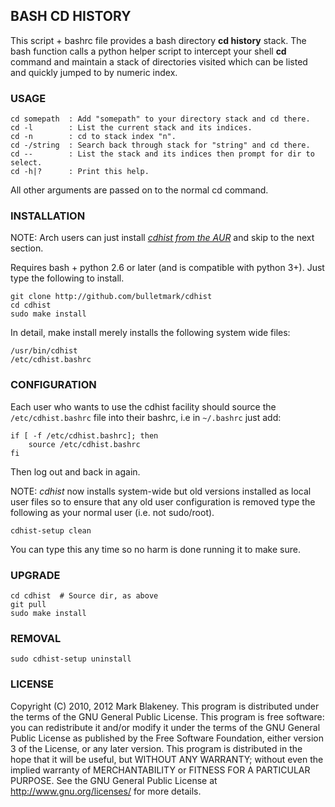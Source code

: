 ## BASH CD HISTORY

This script + bashrc file provides a bash directory **cd history** stack.
The bash function calls a python helper script to intercept your shell
**cd** command and maintain a stack of directories visited which can be
listed and quickly jumped to by numeric index.

### USAGE

    cd somepath  : Add "somepath" to your directory stack and cd there.
    cd -l        : List the current stack and its indices.
    cd -n        : cd to stack index "n".
    cd -/string  : Search back through stack for "string" and cd there.
    cd --        : List the stack and its indices then prompt for dir to select.
    cd -h|?      : Print this help.

All other arguments are passed on to the normal cd command.

### INSTALLATION

NOTE: Arch users can just install
[_cdhist from the AUR_](https://aur.archlinux.org/packages/cdhist/) and
skip to the next section.

Requires bash + python 2.6 or later (and is compatible with python 3+).
Just type the following to install.

    git clone http://github.com/bulletmark/cdhist
    cd cdhist
    sudo make install

In detail, make install merely installs the following system wide files:

    /usr/bin/cdhist
    /etc/cdhist.bashrc

### CONFIGURATION

Each user who wants to use the cdhist facility should source the
`/etc/cdhist.bashrc` file into their bashrc, i.e in `~/.bashrc`
just add:

    if [ -f /etc/cdhist.bashrc]; then
        source /etc/cdhist.bashrc
    fi

Then log out and back in again.

NOTE: _cdhist_ now installs system-wide but old versions installed
as local user files so to ensure that any old user configuration is
removed type the following as your normal user (i.e. not sudo/root).

    cdhist-setup clean

You can type this any time so no harm is done running it to make sure.

### UPGRADE

    cd cdhist  # Source dir, as above
    git pull
    sudo make install

### REMOVAL

    sudo cdhist-setup uninstall

### LICENSE

Copyright (C) 2010, 2012 Mark Blakeney. This program is distributed under the
terms of the GNU General Public License.
This program is free software: you can redistribute it and/or modify it
under the terms of the GNU General Public License as published by the
Free Software Foundation, either version 3 of the License, or any later
version.
This program is distributed in the hope that it will be useful, but
WITHOUT ANY WARRANTY; without even the implied warranty of
MERCHANTABILITY or FITNESS FOR A PARTICULAR PURPOSE. See the GNU General
Public License at <http://www.gnu.org/licenses/> for more details.
